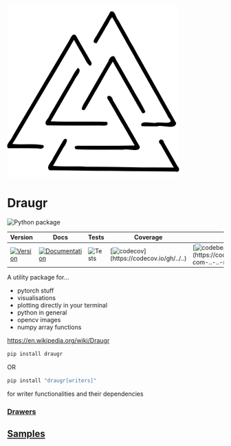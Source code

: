 
![valknut](.github/images/valknut.svg)

# Draugr

![Python package](https://github.com/cnheider/draugr/workflows/Python%20package/badge.svg)

| Version | Docs | Tests | Coverage | Style | PyPI | Python | PyTorch | Docker |
|---------|------|-------|----------|-------|------|--------|---------|--------|
| [![Version](https://img.shields.io/static/v1?label=&message=0.1.1&color=377EF0&style=for-the-badge)](https://github.com/../../releases) | [![Documentation](https://img.shields.io/static/v1?label=&message=docs&color=EE4C2C&style=for-the-badge)](https://...github.io/../)  | ![Tests](https://github.com/../../workflows/test/badge.svg) | [![codecov](https://codecov.io/gh/../../branch/master/graph/badge.svg?token=..)](https://codecov.io/gh/../..) | [![codebeat badge](https://codebeat.co/badges/..)](https://codebeat.co/projects/github-com-..-..-master) | [![PyPI](https://img.shields.io/static/v1?label=&message=PyPI&color=377EF0&style=for-the-badge)](https://pypi.org/project/torchlayers/) | [![Python](https://img.shields.io/static/v1?label=&message=>=3.7&color=377EF0&style=for-the-badge&logo=python&logoColor=F8C63D)](https://www.python.org/) | [![PyTorch](https://img.shields.io/static/v1?label=&message=>=1.3.0&color=EE4C2C&style=for-the-badge)](https://pytorch.org/) | [![Docker](https://img.shields.io/static/v1?label=&message=docker&color=309cef&style=for-the-badge)](https://hub.docker.com/r/../..) |


A utility package for...
 - pytorch stuff
 - visualisations
 - plotting directly in your terminal
 - python in general
 - opencv images
 - numpy array functions


https://en.wikipedia.org/wiki/Draugr

```bash
pip install draugr
```

OR

```bash
pip install "draugr[writers]"
```

for writer functionalities and their dependencies

### [Drawers](draugr/drawers)

## [Samples](samples)
